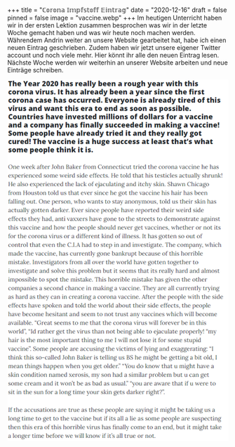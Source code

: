 +++
title = "ℂ𝕠𝕣𝕠𝕟𝕒 𝕀𝕞𝕡𝕗𝕤𝕥𝕠𝕗𝕗 𝔼𝕚𝕟𝕥𝕣𝕒𝕘"
date = "2020-12-16"
draft = false
pinned = false
image = "vaccine.webp"
+++
Im heutigen Unterricht haben wir in der ersten Lektion zusammen besprochen was wir in der letzte Woche gemacht haben und was wir heute noch machen werden. Währendem Andrin weiter an unsere Website gearbeitet hat, habe ich einen neuen Eintrag geschrieben. Zudem haben wir jetzt unsere eigener Twitter account und noch viele mehr. Hier könnt ihr alle den neuen Eintrag lesen. Nächste Woche werden wir weiterhin an unserer Website arbeiten und neue Einträge schreiben.

![](corona-vaccine-eintrag.png)